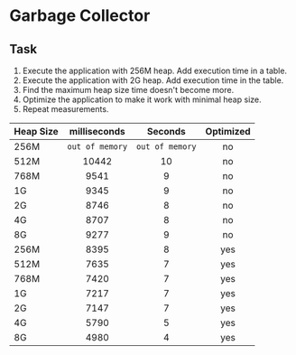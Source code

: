 # Garbage Collector

## Task
1. Execute the application with 256M heap. Add execution time in a table.
2. Execute the application with 2G heap. Add execution time in the table.
3. Find the maximum heap size time doesn't become more.
4. Optimize the application to make it work with minimal heap size.
5. Repeat measurements.

| Heap Size | milliseconds | Seconds | Optimized
| ------------- |:-------------:|:----:|:---:|
| 256M | `out of memory` | `out of memory` | no |
| 512M | 10442 | 10 | no |
| 768M | 9541 | 9 | no |
| 1G | 9345 | 9 | no |
| 2G | 8746 | 8 | no |
| 4G | 8707 | 8 | no |
| 8G | 9277 | 9 | no |
| 256M | 8395 | 8 | yes |
| 512M | 7635 | 7 | yes |
| 768M | 7420 | 7 | yes |
| 1G | 7217 | 7 | yes |
| 2G | 7147 | 7 | yes |
| 4G | 5790 | 5 | yes |
| 8G | 4980 | 4 | yes |

